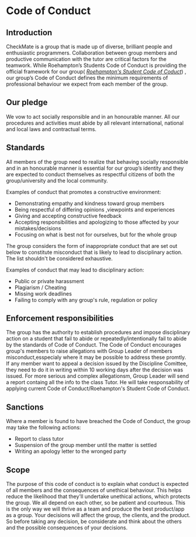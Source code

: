 # Code of Conduct
 
## Introduction
CheckMate is a group that is made up of diverse, brilliant people and enthusiastic 
programmers. Collaboration between group members and productive communication with the 
tutor are critical factors for the teamwork. While Roehampton’s Students Code of Conduct 
is providing the official framework for our group( *[Roehampton's Student Code of Coduct](https://www.roehampton.ac.uk/globalassets/documents/corporate-information/policies/student-code-of-conduct-july-2018.pdf)*) , 
our group’s Code of Conduct defines 
the minimum requirements of professional behaviour we expect from each member of the group.

## Our pledge
We vow to act socially responsible and in an honourable manner. 
All our procedures and activities must abide by all relevant international, national 
and local laws and contractual terms.

## Standards
All members of the group need to realize that behaving socially responsible and in
an honourable manner is essential for our group’s identity and they are expected to conduct 
themselves as respectful citizens of both the group/university and the local community.
	
	
Examples of conduct that promotes a constructive environment:

* Demonstrating empathy and kindness toward group members
* Being respectful of differing opinions ,viewpoints and experiences
* Giving and accepting constructive feedback 
* Accepting responsibilities and apologizing to those affected by your mistakes/decisions
* Focusing on what is best not for ourselves, but for the whole group
	
The group considers the form of inappropriate conduct that are set out below to constitute 
misconduct that is likely to lead to disciplinary action. The list shouldn't be considered exhaustive.

Examples of conduct that may lead to disciplinary action:
	
* Public or private harassment
* Plagiarism / Cheating
* Missing work deadlines
* Failing to comply with any group's rule, regulation or policy


## Enforcement responsibilities
	
The group has the authority to establish procedures and impose disciplinary action on a student 
that fail to abide or repeatedly/intentionally fail to abide by the standards of Code of Conduct.
The Code of Conduct encourages group's members to raise allegations with Group Leader of members 
misconduct,esspecialy where it may be possible to address these promtly.  
If any member want to appeal a decision issued by the Discipline Comittee, they need to do it in 
writing within 10 working days after the decision was issued.
For more serious and complex allegationsm, Group Leader will send a report containg all the info 
to the class Tutor.
He will take responsability of applying current Code of Conduct/Roehampton's Student Code of Conduct.
		
## Sanctions	
Where a member is found to have breached the Code of Conduct, the group may take the following actions:
* Report to class tutor
* Suspension of the group member until the matter is settled
* Writing an apology letter to the wronged party
		

## Scope
The purpose of this code of conduct is to explain what conduct is expected of all members 
and the consequences of unethical behaviour.
This helps reduce the likelihood that they'll undertake unethical actions, which protects the 
group.
We all depend on each other, so be patient and courteous. This is the only way we will 
thrive as a team and produce the best product/app as a group. Your decisions will affect the 
group, the clients, and the product. So before taking any decision, be considerate and think 
about the others and the possible consequences of your decisions.

